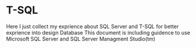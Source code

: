 # T-SQL
Here I just collect my exprience about SQL Server and T-SQL for better exprience into design Database
This document is including guidence to use Microsoft SQL Server and SQL Server Managment Studio(tm)
